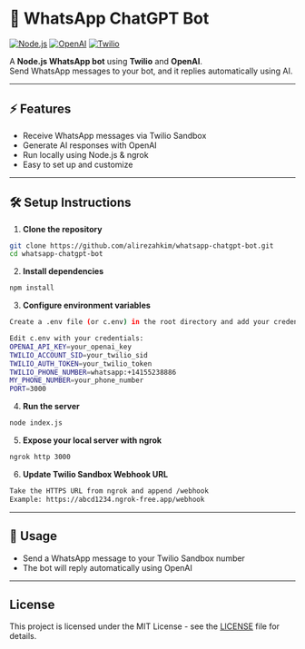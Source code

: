 # 🚀 WhatsApp ChatGPT Bot

[![Node.js](https://img.shields.io/badge/Node.js-18.x-green)](https://nodejs.org/)
[![OpenAI](https://img.shields.io/badge/OpenAI-API-blue)](https://platform.openai.com/)
[![Twilio](https://img.shields.io/badge/Twilio-WhatsApp-red)](https://www.twilio.com/whatsapp)

A **Node.js WhatsApp bot** using **Twilio** and **OpenAI**.  
Send WhatsApp messages to your bot, and it replies automatically using AI.

---

## ⚡ Features

- Receive WhatsApp messages via Twilio Sandbox  
- Generate AI responses with OpenAI
- Run locally using Node.js & ngrok  
- Easy to set up and customize  

---

## 🛠️ Setup Instructions

1. **Clone the repository** 
```bash
git clone https://github.com/alirezahkim/whatsapp-chatgpt-bot.git
cd whatsapp-chatgpt-bot
```

2. **Install dependencies**
```bash
npm install
```

3.  **Configure environment variables**
```bash
Create a .env file (or c.env) in the root directory and add your credentials

Edit c.env with your credentials:
OPENAI_API_KEY=your_openai_key
TWILIO_ACCOUNT_SID=your_twilio_sid
TWILIO_AUTH_TOKEN=your_twilio_token
TWILIO_PHONE_NUMBER=whatsapp:+14155238886
MY_PHONE_NUMBER=your_phone_number
PORT=3000
```

4.  **Run the server**
```bash  
node index.js
```

5.  **Expose your local server with ngrok**
```bash  
ngrok http 3000
```

6.  **Update Twilio Sandbox Webhook URL**
```bash   
Take the HTTPS URL from ngrok and append /webhook
Example: https://abcd1234.ngrok-free.app/webhook
```
---
## 💬 Usage
- Send a WhatsApp message to your Twilio Sandbox number
- The bot will reply automatically using OpenAI

---

## License
This project is licensed under the MIT License - see the [LICENSE](LICENSE) file for details.


